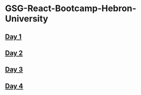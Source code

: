 # GSG-React-Bootcamp-Hebron-University

## [Day 1](https://github.com/YakoobHammouri/GSG-React-Bootcamp-Hebron-University/blob/main/Day1/README.md)
## [Day 2](https://github.com/YakoobHammouri/GSG-React-Bootcamp-Hebron-University/blob/main/Day2/README.md)
## [Day 3](https://github.com/YakoobHammouri/GSG-React-Bootcamp-Hebron-University/blob/main/Day3/README.md)
## [Day 4](https://github.com/YakoobHammouri/GSG-React-Bootcamp-Hebron-University/blob/main/Day4/README.md)

